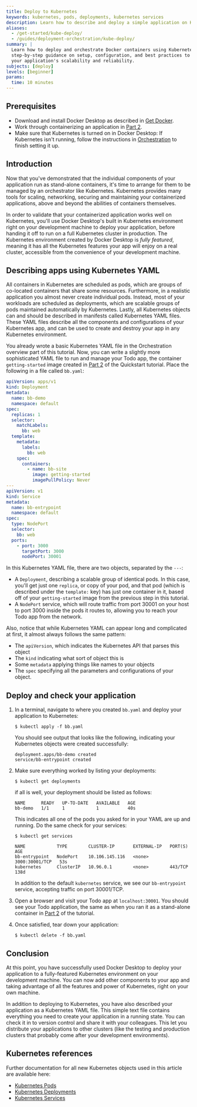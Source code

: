 ```yaml
---
title: Deploy to Kubernetes
keywords: kubernetes, pods, deployments, kubernetes services
description: Learn how to describe and deploy a simple application on Kubernetes.
aliases:
  - /get-started/kube-deploy/
  - /guides/deployment-orchestration/kube-deploy/
summary: |
  Learn how to deploy and orchestrate Docker containers using Kubernetes, with
  step-by-step guidance on setup, configuration, and best practices to enhance
  your application's scalability and reliability.
subjects: [deploy]
levels: [beginner]
params:
  time: 10 minutes
---
```


## Prerequisites

- Download and install Docker Desktop as described in [Get Docker](/get-started/get-docker.md).
- Work through containerizing an application in [Part 2](02_our_app.md).
- Make sure that Kubernetes is turned on in Docker Desktop:
  If Kubernetes isn't running, follow the instructions in [Orchestration](orchestration.md) to finish setting it up.

## Introduction

Now that you've demonstrated that the individual components of your application run as stand-alone containers, it's time to arrange for them to be managed by an orchestrator like Kubernetes. Kubernetes provides many tools for scaling, networking, securing and maintaining your containerized applications, above and beyond the abilities of containers themselves.

In order to validate that your containerized application works well on Kubernetes, you'll use Docker Desktop's built in Kubernetes environment right on your development machine to deploy your application, before handing it off to run on a full Kubernetes cluster in production. The Kubernetes environment created by Docker Desktop is _fully featured_, meaning it has all the Kubernetes features your app will enjoy on a real cluster, accessible from the convenience of your development machine.

## Describing apps using Kubernetes YAML

All containers in Kubernetes are scheduled as pods, which are groups of co-located containers that share some resources. Furthermore, in a realistic application you almost never create individual pods. Instead, most of your workloads are scheduled as deployments, which are scalable groups of pods maintained automatically by Kubernetes. Lastly, all Kubernetes objects can and should be described in manifests called Kubernetes YAML files. These YAML files describe all the components and configurations of your Kubernetes app, and can be used to create and destroy your app in any Kubernetes environment.

You already wrote a basic Kubernetes YAML file in the Orchestration overview part of this tutorial. Now, you can write a slightly more sophisticated YAML file to run and manage your Todo app, the container `getting-started` image created in [Part 2](02_our_app.md) of the Quickstart tutorial. Place the following in a file called `bb.yaml`:

```yaml
apiVersion: apps/v1
kind: Deployment
metadata:
  name: bb-demo
  namespace: default
spec:
  replicas: 1
  selector:
    matchLabels:
      bb: web
  template:
    metadata:
      labels:
        bb: web
    spec:
      containers:
        - name: bb-site
          image: getting-started
          imagePullPolicy: Never
---
apiVersion: v1
kind: Service
metadata:
  name: bb-entrypoint
  namespace: default
spec:
  type: NodePort
  selector:
    bb: web
  ports:
    - port: 3000
      targetPort: 3000
      nodePort: 30001
```

In this Kubernetes YAML file, there are two objects, separated by the `---`:

- A `Deployment`, describing a scalable group of identical pods. In this case, you'll get just one `replica`, or copy of your pod, and that pod (which is described under the `template:` key) has just one container in it, based off of your `getting-started` image from the previous step in this tutorial.
- A `NodePort` service, which will route traffic from port 30001 on your host to port 3000 inside the pods it routes to, allowing you to reach your Todo app from the network.

Also, notice that while Kubernetes YAML can appear long and complicated at first, it almost always follows the same pattern:

- The `apiVersion`, which indicates the Kubernetes API that parses this object
- The `kind` indicating what sort of object this is
- Some `metadata` applying things like names to your objects
- The `spec` specifying all the parameters and configurations of your object.

## Deploy and check your application

1. In a terminal, navigate to where you created `bb.yaml` and deploy your application to Kubernetes:

   ```console
   $ kubectl apply -f bb.yaml
   ```

   You should see output that looks like the following, indicating your Kubernetes objects were created successfully:

   ```shell
   deployment.apps/bb-demo created
   service/bb-entrypoint created
   ```

2. Make sure everything worked by listing your deployments:

   ```console
   $ kubectl get deployments
   ```

   if all is well, your deployment should be listed as follows:

   ```shell
   NAME      READY   UP-TO-DATE   AVAILABLE   AGE
   bb-demo   1/1     1            1           40s
   ```

   This indicates all one of the pods you asked for in your YAML are up and running. Do the same check for your services:

   ```console
   $ kubectl get services

   NAME            TYPE        CLUSTER-IP       EXTERNAL-IP   PORT(S)          AGE
   bb-entrypoint   NodePort    10.106.145.116   <none>        3000:30001/TCP   53s
   kubernetes      ClusterIP   10.96.0.1        <none>        443/TCP          138d
   ```

   In addition to the default `kubernetes` service, we see our `bb-entrypoint` service, accepting traffic on port 30001/TCP.

3. Open a browser and visit your Todo app at `localhost:30001`. You should see your Todo application, the same as when you ran it as a stand-alone container in [Part 2](02_our_app.md) of the tutorial.

4. Once satisfied, tear down your application:

   ```console
   $ kubectl delete -f bb.yaml
   ```

## Conclusion

At this point, you have successfully used Docker Desktop to deploy your application to a fully-featured Kubernetes environment on your development machine. You can now add other components to your app and taking advantage of all the features and power of Kubernetes, right on your own machine.

In addition to deploying to Kubernetes, you have also described your application as a Kubernetes YAML file. This simple text file contains everything you need to create your application in a running state. You can check it in to version control and share it with your colleagues. This let you distribute your applications to other clusters (like the testing and production clusters that probably come after your development environments).

## Kubernetes references

Further documentation for all new Kubernetes objects used in this article are available here:

- [Kubernetes Pods](https://kubernetes.io/docs/concepts/workloads/pods/pod/)
- [Kubernetes Deployments](https://kubernetes.io/docs/concepts/workloads/controllers/deployment/)
- [Kubernetes Services](https://kubernetes.io/docs/concepts/services-networking/service/)

